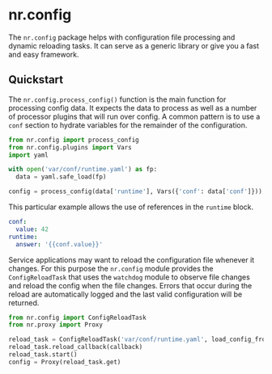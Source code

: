 # nr.config

The `nr.config` package helps with configuration file processing and dynamic reloading tasks.
It can serve as a generic library or give you a fast and easy framework.

## Quickstart

The `nr.config.process_config()` function is the main function for processing config data. It
expects the data to process as well as a number of processor plugins that will run over config.
A common pattern is to use a `conf` section to hydrate variables for the remainder of the
configuration.

```py
from nr.config import process_config
from nr.config.plugins import Vars
import yaml

with open('var/conf/runtime.yaml') as fp:
  data = yaml.safe_load(fp)

config = process_config(data['runtime'], Vars({'conf': data['conf']}))
```

This particular example allows the use of references in the `runtime` block.

```yaml
conf:
  value: 42
runtime:
  answer: '{{conf.value}}'
```

Service applications may want to reload the configuration file whenever it changes. For this
purpose the `nr.config` module provides the `ConfigReloadTask` that uses the `watchdog` module
to observe file changes and reload the config when the file changes. Errors that occur during
the reload are automatically logged and the last valid configuration will be returned.

```py
from nr.config import ConfigReloadTask
from nr.proxy import Proxy

reload_task = ConfigReloadTask('var/conf/runtime.yaml', load_config_from_file)
reload_task.reload_callback(callback)
reload_task.start()
config = Proxy(reload_task.get)
```
